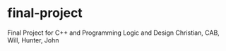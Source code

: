 # final-project
Final Project for C++ and Programming Logic and Design
Christian, CAB, Will, Hunter, John
